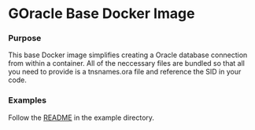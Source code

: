# GOracle Base Docker Image


### Purpose
This base Docker image simplifies creating a Oracle database connection from within a container. All of the neccessary files are bundled so that all you need to provide is a tnsnames.ora file and reference the SID in your code.


### Examples
Follow the [README](example/README.md) in the example directory.
